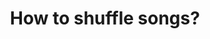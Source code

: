 ---
categories: ['data science', 'articles', 'all_articles']
provider_display: "labs.spotify.com"
provider_name: "labs.spotify.com"
favicon_url: "https://s0.wp.com/wp-content/themes/vip/spotify-usa/images/icons/favicon-16x16.png"
title: "How to shuffle songs?"
published: "2014-02-28T09:46:21"
source: https://labs.spotify.com/2014/02/28/how-to-shuffle-songs/
thumbnail: https://i1.wp.com/spotifylabscom.files.wordpress.com/2014/02/fisher_yates.png?fit=440%2C330
---